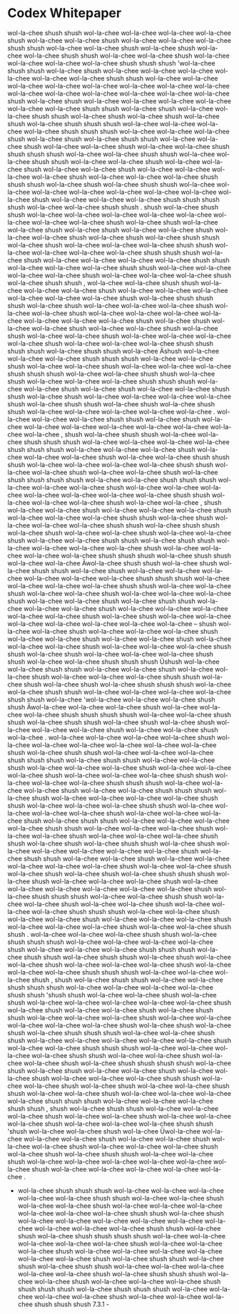 # Codex Whitepaper
wol-la-chee shush shush wol-la-chee wol-la-chee wol-la-chee wol-la-chee shush wol-la-chee wol-la-chee shush wol-la-chee wol-la-chee wol-la-chee shush  shush wol-la-chee wol-la-chee shush wol-la-chee shush wol-la-chee wol-la-chee shush shush wol-la-chee wol-la-chee shush wol-la-chee wol-la-chee wol-la-chee wol-la-chee shush shush shush 'wol-la-chee shush shush wol-la-chee shush  wol-la-chee wol-la-chee wol-la-chee wol-la-chee wol-la-chee wol-la-chee shush shush wol-la-chee wol-la-chee  wol-la-chee wol-la-chee wol-la-chee wol-la-chee wol-la-chee wol-la-chee wol-la-chee wol-la-chee wol-la-chee wol-la-chee wol-la-chee wol-la-chee shush wol-la-chee shush wol-la-chee wol-la-chee wol-la-chee wol-la-chee wol-la-chee wol-la-chee shush shush wol-la-chee shush wol-la-chee wol-la-chee shush shush wol-la-chee  shush wol-la-chee shush wol-la-chee shush wol-la-chee shush shush shush wol-la-chee  wol-la-chee wol-la-chee wol-la-chee shush shush shush wol-la-chee wol-la-chee wol-la-chee shush  wol-la-chee shush wol-la-chee shush shush wol-la-chee wol-la-chee shush wol-la-chee wol-la-chee shush wol-la-chee wol-la-chee shush shush shush shush wol-la-chee wol-la-chee shush shush wol-la-chee wol-la-chee shush shush wol-la-chee wol-la-chee shush wol-la-chee wol-la-chee  shush wol-la-chee wol-la-chee shush wol-la-chee wol-la-chee wol-la-chee wol-la-chee shush wol-la-chee wol-la-chee wol-la-chee shush shush shush wol-la-chee shush wol-la-chee shush shush wol-la-chee wol-la-chee wol-la-chee wol-la-chee wol-la-chee wol-la-chee wol-la-chee wol-la-chee shush wol-la-chee wol-la-chee wol-la-chee shush shush shush shush wol-la-chee wol-la-chee shush shush .
shush wol-la-chee shush shush wol-la-chee wol-la-chee wol-la-chee wol-la-chee wol-la-chee wol-la-chee wol-la-chee wol-la-chee shush wol-la-chee shush wol-la-chee wol-la-chee shush wol-la-chee shush wol-la-chee wol-la-chee shush wol-la-chee wol-la-chee  shush wol-la-chee shush wol-la-chee shush shush wol-la-chee shush wol-la-chee wol-la-chee wol-la-chee shush shush wol-la-chee wol-la-chee  wol-la-chee wol-la-chee shush shush shush wol-la-chee shush wol-la-chee wol-la-chee wol-la-chee wol-la-chee shush shush wol-la-chee wol-la-chee wol-la-chee shush shush wol-la-chee wol-la-chee wol-la-chee wol-la-chee shush wol-la-chee wol-la-chee wol-la-chee shush wol-la-chee shush shush , wol-la-chee wol-la-chee shush shush wol-la-chee wol-la-chee wol-la-chee shush wol-la-chee wol-la-chee wol-la-chee wol-la-chee wol-la-chee wol-la-chee shush wol-la-chee shush shush shush wol-la-chee shush wol-la-chee wol-la-chee wol-la-chee shush wol-la-chee wol-la-chee shush wol-la-chee wol-la-chee  wol-la-chee wol-la-chee wol-la-chee wol-la-chee wol-la-chee shush wol-la-chee shush wol-la-chee wol-la-chee shush wol-la-chee wol-la-chee shush wol-la-chee  shush wol-la-chee wol-la-chee shush wol-la-chee wol-la-chee wol-la-chee wol-la-chee shush wol-la-chee wol-la-chee wol-la-chee shush shush shush shush wol-la-chee shush shush wol-la-chee Äshush wol-la-chee wol-la-chee wol-la-chee shush shush shush wol-la-chee wol-la-chee shush wol-la-chee wol-la-chee shush wol-la-chee wol-la-chee  wol-la-chee shush shush shush wol-la-chee wol-la-chee shush shush wol-la-chee shush wol-la-chee wol-la-chee wol-la-chee shush shush  shush wol-la-chee wol-la-chee shush wol-la-chee shush wol-la-chee wol-la-chee shush shush wol-la-chee shush wol-la-chee wol-la-chee wol-la-chee wol-la-chee shush wol-la-chee shush shush wol-la-chee shush wol-la-chee shush shush wol-la-chee wol-la-chee wol-la-chee wol-la-chee wol-la-chee .
wol-la-chee wol-la-chee wol-la-chee shush shush wol-la-chee shush wol-la-chee wol-la-chee wol-la-chee wol-la-chee wol-la-chee wol-la-chee wol-la-chee wol-la-chee , shush wol-la-chee shush shush wol-la-chee wol-la-chee shush shush shush wol-la-chee  wol-la-chee wol-la-chee wol-la-chee shush shush shush wol-la-chee wol-la-chee wol-la-chee shush  wol-la-chee wol-la-chee wol-la-chee shush wol-la-chee wol-la-chee shush shush shush wol-la-chee wol-la-chee wol-la-chee wol-la-chee shush shush wol-la-chee wol-la-chee shush wol-la-chee wol-la-chee shush wol-la-chee shush shush shush  shush wol-la-chee wol-la-chee shush shush shush wol-la-chee wol-la-chee wol-la-chee shush wol-la-chee wol-la-chee wol-la-chee wol-la-chee wol-la-chee wol-la-chee wol-la-chee shush shush wol-la-chee wol-la-chee wol-la-chee shush wol-la-chee wol-la-chee , shush wol-la-chee wol-la-chee shush wol-la-chee wol-la-chee wol-la-chee shush wol-la-chee wol-la-chee wol-la-chee shush shush wol-la-chee shush wol-la-chee wol-la-chee wol-la-chee shush shush  wol-la-chee shush shush wol-la-chee shush wol-la-chee wol-la-chee shush wol-la-chee wol-la-chee shush wol-la-chee wol-la-chee shush shush  wol-la-chee shush shush wol-la-chee wol-la-chee wol-la-chee wol-la-chee shush wol-la-chee wol-la-chee wol-la-chee wol-la-chee shush shush shush  wol-la-chee shush shush wol-la-chee wol-la-chee Äwol-la-chee shush shush wol-la-chee shush wol-la-chee shush shush wol-la-chee shush wol-la-chee wol-la-chee wol-la-chee wol-la-chee wol-la-chee  wol-la-chee shush shush shush wol-la-chee wol-la-chee wol-la-chee wol-la-chee shush shush wol-la-chee wol-la-chee shush wol-la-chee wol-la-chee shush wol-la-chee wol-la-chee wol-la-chee shush  wol-la-chee wol-la-chee shush wol-la-chee shush shush wol-la-chee wol-la-chee wol-la-chee shush wol-la-chee wol-la-chee wol-la-chee wol-la-chee wol-la-chee shush wol-la-chee shush wol-la-chee wol-la-chee wol-la-chee wol-la-chee wol-la-chee wol-la-chee wol-la-chee  – shush wol-la-chee wol-la-chee shush wol-la-chee wol-la-chee wol-la-chee shush wol-la-chee wol-la-chee  shush wol-la-chee wol-la-chee shush wol-la-chee wol-la-chee wol-la-chee shush wol-la-chee wol-la-chee wol-la-chee shush shush wol-la-chee shush wol-la-chee wol-la-chee wol-la-chee shush shush  wol-la-chee wol-la-chee shush shush shush Üshush wol-la-chee wol-la-chee shush shush wol-la-chee wol-la-chee shush wol-la-chee wol-la-chee shush wol-la-chee wol-la-chee wol-la-chee shush  shush wol-la-chee shush wol-la-chee shush wol-la-chee shush shush shush wol-la-chee wol-la-chee shush shush wol-la-chee wol-la-chee  wol-la-chee wol-la-chee shush shush wol-la-chee 'wol-la-chee wol-la-chee wol-la-chee shush shush Äwol-la-chee wol-la-chee wol-la-chee shush wol-la-chee wol-la-chee wol-la-chee shush shush shush shush wol-la-chee wol-la-chee shush shush wol-la-chee shush shush wol-la-chee shush wol-la-chee shush wol-la-chee wol-la-chee wol-la-chee shush wol-la-chee wol-la-chee shush wol-la-chee .
wol-la-chee wol-la-chee wol-la-chee wol-la-chee shush wol-la-chee wol-la-chee wol-la-chee wol-la-chee wol-la-chee wol-la-chee shush wol-la-chee shush shush wol-la-chee wol-la-chee wol-la-chee shush shush  shush wol-la-chee shush shush wol-la-chee wol-la-chee shush wol-la-chee wol-la-chee wol-la-chee shush wol-la-chee wol-la-chee wol-la-chee shush wol-la-chee wol-la-chee wol-la-chee shush shush  wol-la-chee wol-la-chee wol-la-chee shush shush shush wol-la-chee wol-la-chee wol-la-chee shush  wol-la-chee wol-la-chee shush shush shush wol-la-chee shush wol-la-chee wol-la-chee wol-la-chee wol-la-chee shush shush wol-la-chee wol-la-chee wol-la-chee shush shush wol-la-chee wol-la-chee wol-la-chee wol-la-chee shush wol-la-chee wol-la-chee wol-la-chee shush wol-la-chee shush shush  wol-la-chee wol-la-chee wol-la-chee wol-la-chee shush shush wol-la-chee wol-la-chee wol-la-chee shush wol-la-chee wol-la-chee shush wol-la-chee wol-la-chee wol-la-chee shush shush wol-la-chee shush wol-la-chee shush shush wol-la-chee shush wol-la-chee wol-la-chee wol-la-chee wol-la-chee wol-la-chee  shush wol-la-chee shush shush wol-la-chee wol-la-chee shush wol-la-chee wol-la-chee wol-la-chee wol-la-chee wol-la-chee shush wol-la-chee wol-la-chee  shush wol-la-chee shush wol-la-chee shush wol-la-chee shush shush shush wol-la-chee shush wol-la-chee wol-la-chee wol-la-chee shush  wol-la-chee wol-la-chee wol-la-chee wol-la-chee wol-la-chee wol-la-chee shush wol-la-chee shush shush shush wol-la-chee wol-la-chee shush shush wol-la-chee wol-la-chee shush wol-la-chee wol-la-chee shush wol-la-chee wol-la-chee wol-la-chee shush  shush shush wol-la-chee wol-la-chee shush wol-la-chee wol-la-chee shush wol-la-chee wol-la-chee wol-la-chee shush wol-la-chee wol-la-chee wol-la-chee shush wol-la-chee wol-la-chee shush shush .
wol-la-chee wol-la-chee wol-la-chee shush shush wol-la-chee shush shush shush wol-la-chee wol-la-chee wol-la-chee wol-la-chee shush wol-la-chee wol-la-chee wol-la-chee shush shush shush  wol-la-chee shush shush wol-la-chee shush shush wol-la-chee shush wol-la-chee wol-la-chee shush wol-la-chee wol-la-chee wol-la-chee shush  wol-la-chee wol-la-chee wol-la-chee shush shush shush wol-la-chee wol-la-chee wol-la-chee shush , shush wol-la-chee shush shush wol-la-chee wol-la-chee shush shush shush wol-la-chee  wol-la-chee wol-la-chee wol-la-chee shush shush 'shush shush wol-la-chee wol-la-chee shush wol-la-chee shush wol-la-chee wol-la-chee wol-la-chee wol-la-chee wol-la-chee shush wol-la-chee shush wol-la-chee wol-la-chee shush wol-la-chee shush shush wol-la-chee wol-la-chee wol-la-chee shush wol-la-chee wol-la-chee wol-la-chee wol-la-chee wol-la-chee  shush wol-la-chee shush wol-la-chee shush wol-la-chee shush shush shush wol-la-chee wol-la-chee shush shush wol-la-chee wol-la-chee  wol-la-chee wol-la-chee wol-la-chee shush wol-la-chee wol-la-chee shush shush shush wol-la-chee wol-la-chee wol-la-chee wol-la-chee shush shush wol-la-chee wol-la-chee shush wol-la-chee wol-la-chee shush wol-la-chee shush shush shush  shush wol-la-chee shush wol-la-chee shush wol-la-chee wol-la-chee shush wol-la-chee wol-la-chee shush wol-la-chee wol-la-chee wol-la-chee shush shush wol-la-chee wol-la-chee shush wol-la-chee shush wol-la-chee wol-la-chee shush shush wol-la-chee wol-la-chee shush wol-la-chee wol-la-chee wol-la-chee wol-la-chee shush shush shush wol-la-chee wol-la-chee wol-la-chee shush shush , shush wol-la-chee shush shush wol-la-chee wol-la-chee wol-la-chee shush wol-la-chee wol-la-chee shush wol-la-chee wol-la-chee wol-la-chee shush wol-la-chee wol-la-chee wol-la-chee shush shush 'shush wol-la-chee wol-la-chee shush wol-la-chee  Üwol-la-chee wol-la-chee wol-la-chee wol-la-chee shush wol-la-chee wol-la-chee shush wol-la-chee wol-la-chee shush wol-la-chee wol-la-chee wol-la-chee shush wol-la-chee shush wol-la-chee shush shush wol-la-chee wol-la-chee shush wol-la-chee wol-la-chee wol-la-chee wol-la-chee wol-la-chee wol-la-chee shush wol-la-chee wol-la-chee wol-la-chee wol-la-chee wol-la-chee .

- wol-la-chee shush shush shush wol-la-chee wol-la-chee wol-la-chee wol-la-chee wol-la-chee shush shush wol-la-chee wol-la-chee shush wol-la-chee wol-la-chee shush wol-la-chee wol-la-chee wol-la-chee wol-la-chee wol-la-chee wol-la-chee shush shush wol-la-chee shush wol-la-chee wol-la-chee wol-la-chee wol-la-chee wol-la-chee wol-la-chee wol-la-chee wol-la-chee wol-la-chee shush shush wol-la-chee shush  wol-la-chee shush shush shush shush wol-la-chee wol-la-chee wol-la-chee wol-la-chee wol-la-chee shush wol-la-chee wol-la-chee wol-la-chee shush wol-la-chee wol-la-chee wol-la-chee wol-la-chee wol-la-chee wol-la-chee shush wol-la-chee shush shush wol-la-chee shush wol-la-chee shush shush wol-la-chee wol-la-chee wol-la-chee wol-la-chee wol-la-chee shush wol-la-chee shush shush shush  wol-la-chee wol-la-chee shush wol-la-chee wol-la-chee wol-la-chee shush shush shush shush wol-la-chee shush shush shush wol-la-chee wol-la-chee wol-la-chee wol-la-chee shush wol-la-chee wol-la-chee wol-la-chee shush shush shush  7.3.1 -
